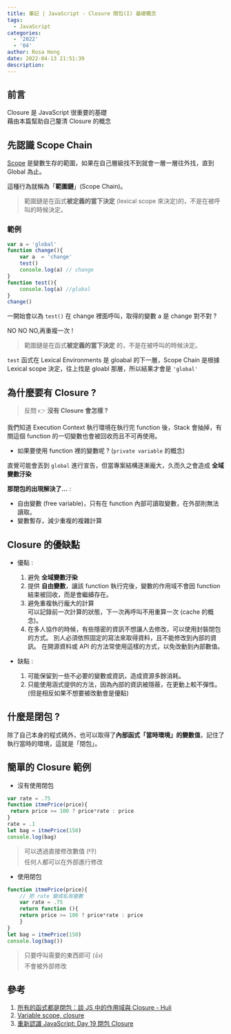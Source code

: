```yaml
---
title: 筆記 | JavaScript - Closure 閉包(I) 基礎概念
tags:
  - JavaScript
categories:
  - '2022'
  - '04'
author: Rosa Hong
date: 2022-04-13 21:51:39
description:
---
```


## 前言
Closure 是 JavaScript 很重要的基礎  
藉由本篇幫助自己釐清 Closure 的概念  

<!-- more -->

## 先認識 Scope Chain
[Scope](https://blog.rosa.tw/Frontend/JavaScript/JavaScript-Hoisting-II/?highlight=scope#%E4%BD%9C%E7%94%A8%E5%9F%9F-Scope) 是變數生存的範圍，如果在自己層級找不到就會一層一層往外找，直到 Global 為止。  

這種行為就稱為「**範圍鏈**」(Scope Chain)。

> 範圍鏈是在函式**被定義的當下決定** (lexical scope 來決定)的，不是在被呼叫的時候決定。

### 範例
```javascript
var a = 'global'
function change(){
	var a  = 'change'
	test()
	console.log(a) // change
}
function test(){
	console.log(a) //global
}
change()
```
一開始會以為 `test()` 在 change 裡面呼叫，取得的變數 a 是 change 對不對 ? 

NO NO NO,再重複一次 !      
> 範圍鏈是在函式**被定義的當下決定** 的，不是在被呼叫的時候決定。

`test` 函式在 Lexical Environments 是 gloabal 的下一層，Scope Chain 是根據 Lexical scope 決定，往上找是 gloabl 那層，所以結果才會是 `'global'`


## 為什麼要有 Closure ? 
> 反問 👉 **沒有 Closure 會怎樣 ?**
 
我們知道 Execution Context 執行環境在執行完 function 後，Stack 會抽掉，有關這個 function 的一切變數也會被回收而且不可再使用。
	
- 如果要使用 function 裡的變數呢 ? (`private variable` 的概念)

直覺可能會丟到 `global` 進行宣告，但當專案結構逐漸龐大，久而久之會造成 **全域變數汙染**  

**那閉包的出現解決了...** :
- 自由變數 (free variable)，只有在 function 內部可讀取變數，在外部則無法讀取。
- 變數暫存，減少重複的複雜計算

## Closure 的優缺點
- 優點 : 
  1. 避免 **全域變數汙染**
  2. 提供 **自由變數**，讓該 function 執行完後，變數的作用域不會因 function 結束被回收，而是會繼續存在。
  3. 避免重複執行龐大的計算  
  	可以記錄前一次計算的狀態，下一次再呼叫不用重算一次 (cache 的概念)。  
  4. 在多人協作的時候，有些隱密的資訊不想讓人去修改，可以使用封裝閉包的方式。
  	別人必須依照固定的寫法來取得資料，且不能修改到內部的資訊。
  	在開源資料或 API 的方法常使用這樣的方式，以免改動到內部數值。

- 缺點 :
  1. 可能保留到一些不必要的變數或資訊，造成資源多餘消耗。
  2. 只能使用涵式提供的方法，因為內部的資訊被隱蔽，在更動上較不彈性。  
   	(但是相反如果不想要被改動會是優點)  

## 什麼是閉包 ?
除了自己本身的程式碼外，也可以取得了**內部函式「當時環境」的變數值**，記住了執行當時的環境，這就是「閉包」。 

## 簡單的 Closure 範例
- 沒有使用閉包  
```javascript
var rate = .75
function itmePrice(price){
 return price >= 100 ? price*rate : price
}
rate = .1 
let bag = itmePrice(150)
console.log(bag)
```
> 可以透過直接修改數值 (👎)  
> 任何人都可以在外部進行修改

- 使用閉包
```javascript
function itmePrice(price){
	// 把 rate 變成私有變數
	var rate = .75
	return function (){
	return price >= 100 ? price*rate : price
	}
}
let bag = itmePrice(150)
console.log(bag())
```
> 只要呼叫需要的東西即可 (👍)  
> 不會被外部修改


## 參考 
1. [所有的函式都是閉包：談 JS 中的作用域與 Closure - Huli](https://blog.huli.tw/2018/12/08/javascript-closure/)
2. [Variable scope, closure](https://javascript.info/closure#lexical-environment)
3. [重新認識 JavaScript: Day 19 閉包 Closure](https://ithelp.ithome.com.tw/articles/10193009)

